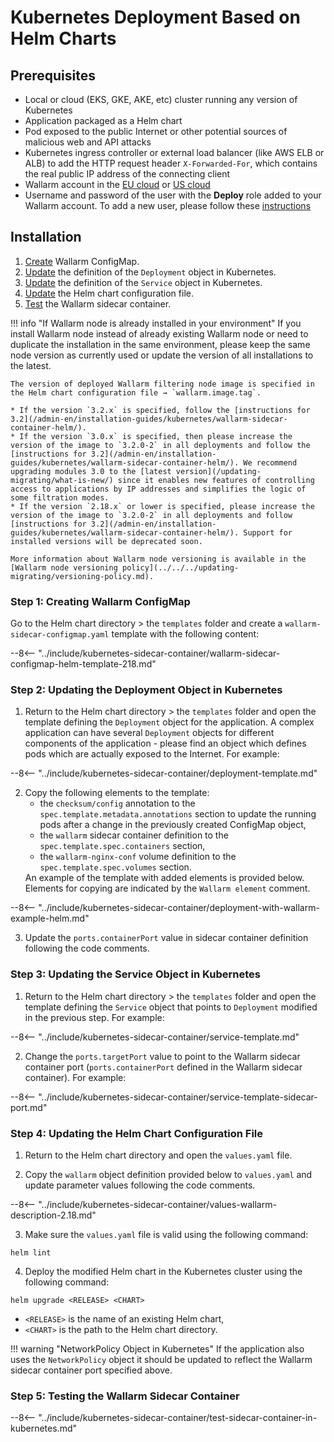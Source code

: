 # Kubernetes Deployment Based on Helm Charts

## Prerequisites

* Local or cloud (EKS, GKE, AKE, etc) cluster running any version of Kubernetes
* Application packaged as a Helm chart
* Pod exposed to the public Internet or other potential sources of malicious web and API attacks
* Kubernetes ingress controller or external load balancer (like AWS ELB or ALB) to add the HTTP request header `X-Forwarded-For`, which contains the real public IP address of the connecting client
* Wallarm account in the [EU cloud](https://my.wallarm.com/) or [US cloud](https://us1.my.wallarm.com/)
* Username and password of the user with the **Deploy** role added to your Wallarm account. To add a new user, please follow these [instructions](../../../user-guides/settings/users.md#create-a-user)

## Installation

1. [Create](#step-1-creating-wallarm-configmap) Wallarm ConfigMap.
3. [Update](#step-2-updating-the-deployment-object-in-kubernetes) the definition of the `Deployment` object in Kubernetes.
4. [Update](#step-3-updating-the-service-object-in-kubernetes) the definition of the `Service` object in Kubernetes.
5. [Update](#step-4-updating-the-helm-chart-configuration-file) the Helm chart configuration file.
6. [Test](#step-5-testing-the-wallarm-sidecar-container) the Wallarm sidecar container.

!!! info "If Wallarm node is already installed in your environment"
    If you install Wallarm node instead of already existing Wallarm node or need to duplicate the installation in the same environment, please keep the same node version as currently used or update the version of all installations to the latest.

    The version of deployed Wallarm filtering node image is specified in the Helm chart configuration file → `wallarm.image.tag`.

    * If the version `3.2.x` is specified, follow the [instructions for 3.2](/admin-en/installation-guides/kubernetes/wallarm-sidecar-container-helm/).
    * If the version `3.0.x` is specified, then please increase the version of the image to `3.2.0-2` in all deployments and follow the [instructions for 3.2](/admin-en/installation-guides/kubernetes/wallarm-sidecar-container-helm/). We recommend upgrading modules 3.0 to the [latest version](/updating-migrating/what-is-new/) since it enables new features of controlling access to applications by IP addresses and simplifies the logic of some filtration modes.
    * If the version `2.18.x` or lower is specified, please increase the version of the image to `3.2.0-2` in all deployments and follow [instructions for 3.2](/admin-en/installation-guides/kubernetes/wallarm-sidecar-container-helm/). Support for installed versions will be deprecated soon.

    More information about Wallarm node versioning is available in the [Wallarm node versioning policy](../../../updating-migrating/versioning-policy.md).

### Step 1: Creating Wallarm ConfigMap

Go to the Helm chart directory > the `templates` folder and create a `wallarm-sidecar-configmap.yaml` template with the following content:

--8<-- "../include/kubernetes-sidecar-container/wallarm-sidecar-configmap-helm-template-218.md"

### Step 2: Updating the Deployment Object in Kubernetes

<ol start="1"><li>Return to the Helm chart directory > the <code>templates</code> folder and open the template defining the <code>Deployment</code> object for the application. A complex application can have several <code>Deployment</code> objects for different components of the application - please find an object which defines pods which are actually exposed to the Internet. For example:</li></ol>

--8<-- "../include/kubernetes-sidecar-container/deployment-template.md"

<ol start="2"><li>Copy the following elements to the template:<ul><li>the <code>checksum/config</code> annotation to the <code>spec.template.metadata.annotations</code> section to update the running pods after a change in the previously created ConfigMap object,</li><li>the <code>wallarm</code> sidecar container definition to the <code>spec.template.spec.containers</code> section,</li><li>the <code>wallarm-nginx-conf</code> volume definition to the <code>spec.template.spec.volumes</code> section.</li></ul>An example of the template with added elements is provided below. Elements for copying are indicated by the <code>Wallarm element</code> comment.</li></li></ol>

--8<-- "../include/kubernetes-sidecar-container/deployment-with-wallarm-example-helm.md"

<ol start="3"><li>Update the <code>ports.containerPort</code> value in sidecar container definition following the code comments.</li></ol>

### Step 3: Updating the Service Object in Kubernetes

<ol start="1"><li>Return to the Helm chart directory > the <code>templates</code> folder and open the template defining the <code>Service</code> object that points to <code>Deployment</code> modified in the previous step. For example:</li></ol>

--8<-- "../include/kubernetes-sidecar-container/service-template.md"

<ol start="2"><li>Change the <code>ports.targetPort</code> value to point to the Wallarm sidecar container port (<code>ports.containerPort</code> defined in the Wallarm sidecar container). For example:</li></ol>

--8<-- "../include/kubernetes-sidecar-container/service-template-sidecar-port.md"

### Step 4: Updating the Helm Chart Configuration File

<ol start="1"><li>Return to the Helm chart directory and open the <code>values.yaml</code> file.</li></ol>

<ol start="2"><li>Copy the <code>wallarm</code> object definition provided below to <code>values.yaml</code> and update parameter values following the code comments.</li></ol>

--8<-- "../include/kubernetes-sidecar-container/values-wallarm-description-2.18.md"

<ol start="3"><li>Make sure the <code>values.yaml</code> file is valid using the following command:</li></ol>

```
helm lint
```

<ol start="4"><li>Deploy the modified Helm chart in the Kubernetes cluster using the following command:</li></ol>

```
helm upgrade <RELEASE> <CHART>
```

* `<RELEASE>` is the name of an existing Helm chart,
* `<CHART>` is the path to the Helm chart directory.

!!! warning "NetworkPolicy Object in Kubernetes"
    If the application also uses the `NetworkPolicy` object it should be updated to reflect the Wallarm sidecar container port specified above.

### Step 5: Testing the Wallarm Sidecar Container

--8<-- "../include/kubernetes-sidecar-container/test-sidecar-container-in-kubernetes.md"

